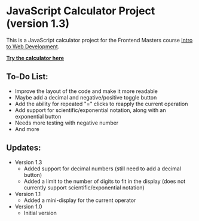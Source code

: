 # JavaScript Calculator Project (version 1.3)

This is a JavaScript calculator project for the Frontend Masters course [Intro to Web Development](https://bthold.github.io/intro-to-web-dev-v2/).

**[Try the calculator here](https://sirdaniel711.github.io/calculator/)**

## To-Do List:
- Improve the layout of the code and make it more readable
- Maybe add a decimal and negative/positive toggle button
- Add the ability for repeated "=" clicks to reapply the current operation
- Add support for scientific/exponential notation, along with an exponential button
- Needs more testing with negative number
- And more

## Updates:
- Version 1.3
    * Added support for decimal numbers (still need to add a decimal button)
    * Added a limit to the number of digits to fit in the display (does not currently support scientific/exponential notation)
- Version 1.1
    * Added a mini-display for the current operator
- Version 1.0
    * Initial version

